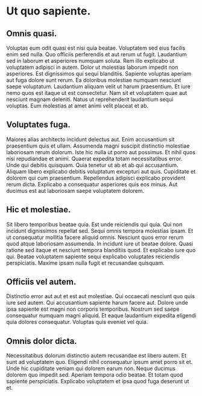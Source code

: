 # Ut quo sapiente.

## Omnis quasi.
Voluptas eum odit quasi est nisi quia beatae. Voluptatem sed eius facilis enim sed nulla. Quo officiis perferendis et aut rerum ut fugit. Laudantium sed in laborum et asperiores numquam soluta. Rem illo explicabo ut voluptatem adipisci in autem. Dolor ut molestias laborum impedit non asperiores. Est dignissimos qui sequi blanditiis. Sapiente voluptas aperiam aut fuga dolore sunt rerum. Ea doloribus molestiae numquam nesciunt saepe voluptatum. Laudantium aliquam velit ut harum praesentium. Et iure nemo quos est itaque ut est consectetur. Nam sit et voluptatem quae aut nesciunt magnam deleniti. Natus ut reprehenderit laudantium sequi voluptas. Eum molestias at amet animi velit placeat et ab.
## Voluptates fuga.
Maiores alias architecto incidunt delectus aut. Enim accusantium sit praesentium quis et ullam. Assumenda magni suscipit distinctio molestiae laboriosam rerum dolorum. Iste hic nulla ut porro aut possimus. Et nihil quos nisi repudiandae et animi. Quaerat expedita totam necessitatibus error. Unde qui debitis quisquam. Quia tenetur ut ab et ab qui accusantium. Aliquam libero explicabo debitis voluptatum excepturi aut quis. Cupiditate et dolorem qui cum praesentium. Repellendus adipisci explicabo provident rerum dicta. Explicabo a consequatur asperiores quis eos minus. Aut ducimus est aut laboriosam saepe voluptatem dolorem.
## Hic et molestiae.
Sit libero temporibus beatae quia. Est unde reiciendis qui quia. Qui non incidunt dignissimos repellat sed. Sequi omnis tempora molestias ipsam. Et ut consequatur mollitia facere aliquid omnis. Nesciunt quos error rerum quod atque laboriosam assumenda. In incidunt iure ut beatae dolore. Quasi ratione sed itaque et nesciunt tempora blanditiis quod. Et explicabo iure quo qui. Beatae voluptatem sapiente sequi explicabo voluptates reiciendis perspiciatis. Maxime ipsam nulla fugit et recusandae quisquam.
## Officiis vel autem.
Distinctio error aut aut et est aut molestiae. Qui occaecati nesciunt quo quis iure sed autem. Qui accusantium sapiente harum facere aut. Dolore unde ipsa sapiente est magni non corporis temporibus. Nostrum sed saepe consequatur numquam magni aliquid. Et eaque laudantium expedita eligendi quia dolores consequatur. Voluptas quis eveniet vel quia.
## Omnis dolor dicta.
Necessitatibus dolorum distinctio autem recusandae est libero autem. Et sunt ad voluptatem quo. Eligendi nihil consequatur ipsum amet porro sit et. Unde hic cupiditate veniam qui dolorem earum non. Neque ducimus dolorem quo impedit sed. Aperiam tempora odio beatae. Et totam quod sapiente perspiciatis. Explicabo voluptatem et ipsa quod fuga deserunt ut et.
